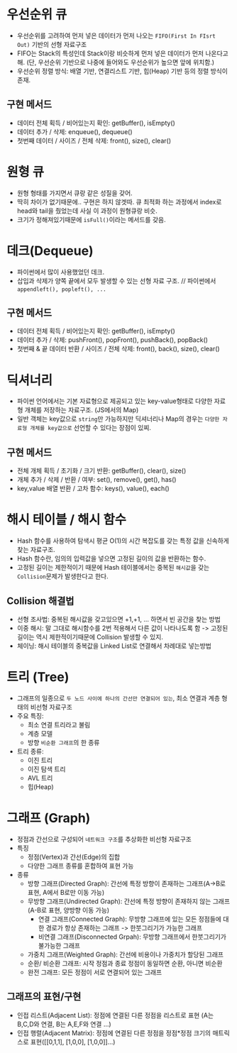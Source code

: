 # 우선순위 큐
- 우선순위를 고려하여 먼저 넣은 데이터가 먼저 나오는 `FIFO(First In FIsrt Out)` 기반의 선형 자료구조
- FIFO는 Stack의 특성인데 Stack이랑 비슷하게 먼저 넣은 데이터가 먼저 나온다고 해. (단, 우선순위 기반으로 나중에 들어와도 우선순위가 높으면 앞에 위치함.)
- 우선순위 정렬 방식: 배열 기반, 연결리스트 기반, 힙(Heap) 기반 등의 정렬 방식이 존재.

## 구현 메서드
- 데이터 전체 획득 / 비어있는지 확인: getBuffer(), isEmpty()
- 데이터 추가 / 삭제: enqueue(), dequeue()
- 첫번째 데이터 / 사이즈 / 전체 삭제: front(), size(), clear()

# 원형 큐
- 원형 형태를 가지면서 큐랑 같은 성질을 갖어.
- 딱히 차이가 없기때문에.. 구현은 하지 않겟따. 큐 최적화 하는 과정에서 index로 head와 tail을 줬었는데 사실 이 과정이 원형큐랑 비슷.
- 크기가 정해져있기때문에 `isFull()`이라는 메서드를 갖음.

# 데크(Dequeue)
- 파이썬에서 많이 사용했었던 데크.
- 삽입과 삭제가 양쪽 끝에서 모두 발생할 수 있는 선형 자료 구조. // 파이썬에서 `appendleft(), popleft(), ...`

## 구현 메서드
- 데이터 전체 획득 / 비어있는지 확인: getBuffer(), isEmpty()
- 데이터 추가 / 삭제: pushFront(), popFront(), pushBack(), popBack()
- 첫번째 & 끝 데이터 반환 / 사이즈 / 전체 삭제: front(), back(), size(), clear() 

# 딕셔너리
- 파이썬 언어에서는 기본 자료형으로 제공되고 있는 key-value형태로 다양한 자료형 개체를 저장하는 자료구조. (JS에서의 Map)
- 일반 객체는 key값으로 `string`만 가능하지만 딕셔너리나 Map의 경우는 `다양한 자료형 개체를 key값으로` 선언할 수 있다는 장점이 있찌.

## 구현 메서드
- 전체 개체 획득 / 초기화 / 크기 반환: getBuffer(), clear(), size()
- 개체 추가 / 삭제 / 반환 / 여부: set(), remove(), get(), has()
- key,value 배열 반환 / 고차 함수: keys(), value(), each()

# 해시 테이블 / 해시 함수
- Hash 함수를 사용하여 탐색시 평균 O(1)의 시간 복잡도를 갖는 특정 값을 신속하게 찾는 자료구조.
- Hash 함수란, 임의의 입력값을 넣으면 고정된 길이의 값을 반환하는 함수.
- 고정된 길이는 제한적이기 때문에 Hash 테이블에서는 중복된 `해시값`을 갖는 `Collision`문제가 발생한다고 한다.

## Collision 해결법
- 선형 조사법: 중복된 해시값을 갖고있으면 +1,+1, ... 하면서 빈 공간을 찾는 방법
- 이중 해시: 말 그대로 해시함수를 2번 적용해서 다른 값이 나타나도록 함 -> 고정된 길이는 역시 제한적이기때문에 Collision 발생할 수 있지.
- 체이닝: 해시 테이블의 중복값을 Linked List로 연결해서 차례대로 넣는방법

# 트리 (Tree)
- 그래프의 일종으로 `두 노드 사이에 하나의 간선만 연결되어 있는`, 최소 연결과 계층 형태의 비선형 자료구조
- 주요 특징: 
    - 최소 연결 트리라고 불림
    - 계층 모델
    - 방향 `비순환 그래프`의 한 종류
- 트리 종류:
    - 이진 트리
    - 이진 탐색 트리
    - AVL 트리
    - 힙(Heap)

# 그래프 (Graph)
- 정점과 간선으로 구성되어 `네트워크 구조`를 추상화한 비선형 자료구조
- 특징
    - 정점(Vertex)과 간선(Edge)의 집합
    - 다양한 그래프 종류를 혼합하여 표현 가능
- 종류
    - 방향 그래프(Directed Graph): 간선에 특정 방향이 존재하는 그래프(A->B로 표현, A에서 B로만 이동 가능)
    - 무방향 그래프(Undirected Graph): 간선에 특정 방향이 존재하지 않는 그래프(A-B로 표현, 양방향 이동 가능)
        - 연결 그래프(Connected Graph): 무방향 그래프에 있는 모든 정점들에 대한 경로가 항상 존재하는 그래프 -> 한붓그리기가 가능한 그래프
        - 비연결 그래프(Disconnected Grpah): 무방향 그래프에서 한붓그리기가 불가능한 그래프
    - 가중치 그래프(Weighted Graph): 간선에 비용이나 가중치가 할당된 그래프
    - 순환/ 비순환 그래프: 시작 정점과 종료 정점이 동일하면 순환, 아니면 비순환
    - 완전 그래프: 모든 정점이 서로 연결되어 있는 그래프

## 그래프의 표현/구현
- 인접 리스트(Adjacent List): 정점에 연결된 다른 정점을 리스트로 표현 (A는 B,C,D와 연결, B는 A,E,F와 연결 ...)
- 인접 행렬(Adjacent Matrix): 정점에 연결된 다른 정점을 정점*정점 크기의 매트릭스로 표현(\[[0,1,1], [1,0,0], [1,0,0]]...\)
    